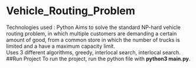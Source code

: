 # Vehicle_Routing_Problem
Technologies used : Python
Aims to solve the standard NP-hard vehicle routing problem, in which multiple customers are demanding a certain amount of
good, from a common store in which the number of trucks is limited and a have a maximum capacity limit.
<br />
Uses 3 different algorithms, greedy, interlocal search, interlocal search.
<br />
##Run Project 
To run the project, run the python file with **python3 main.py**.
